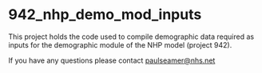 # 942_nhp_demo_mod_inputs

This project holds the code used to compile demographic data required as inputs for the demographic module of the NHP model (project 942).

If you have any questions please contact paulseamer@nhs.net
